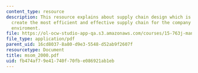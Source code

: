 ```yaml
---
content_type: resource
description: This resource explains about supply chain design which is an attemt to
  create the most efficient and effective supply chain for the company's operating
  enviroment.
file: https://ol-ocw-studio-app-qa.s3.amazonaws.com/courses/15-763j-manufacturing-system-and-supply-chain-design-spring-2005/fb474af79e41740f70fbe086921ab1eb_msom_2000.pdf
file_type: application/pdf
parent_uid: 16cd8037-8a80-d9e3-5548-d52ab9f2607f
resourcetype: Document
title: msom_2000.pdf
uid: fb474af7-9e41-740f-70fb-e086921ab1eb
---
```

